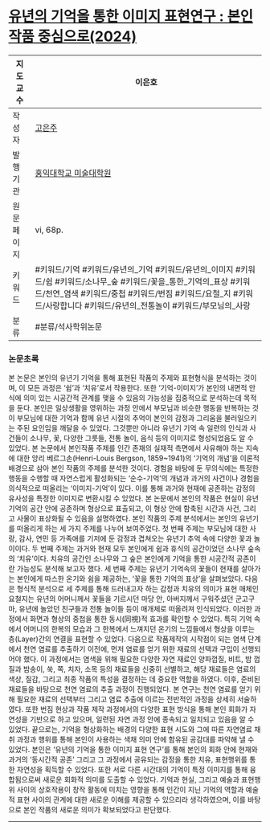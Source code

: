 # [유년의 기억을 통한 이미지 표현연구 : 본인 작품 중심으로(2024)](https://dcoll.hongik.ac.kr/srch/srchDetail/000000032740?navigationSize=10&query=%2B%28%2B%28all%3A%EA%B8%B0%EC%96%B5%29%29&pageSize=10&insCode=211064&searchWhere1=all&searchTotalCount=0&sortDir=desc&pageNum=1&rows=10&searthTotalPage=0&treePageNum=1&sortField=score&start=0&ajax=false&searchText=%5B%EC%A0%84%EC%B2%B4%3A%EA%B8%B0%EC%96%B5%5D&searchKeyWord1=%EA%B8%B0%EC%96%B5)

| 지도교수  | 이은호                                                                                                                                                                                          |
| ----- | -------------------------------------------------------------------------------------------------------------------------------------------------------------------------------------------- |
| 작성자   | [고은주](https://dcoll.hongik.ac.kr/srch/srchResultListByLink?keyword=%EA%B3%A0%EC%9D%80%EC%A3%BC&field=creator_all)                                                                            |
| 발행기관  | [홍익대학교 미술대학원](https://dcoll.hongik.ac.kr/srch/srchResultListByLink?keyword=%ED%99%8D%EC%9D%B5%EB%8C%80%ED%95%99%EA%B5%90+%EB%AF%B8%EC%88%A0%EB%8C%80%ED%95%99%EC%9B%90&field=publisher_srch) |
| 원문페이지 | vi, 68p.                                                                                                                                                                                     |
| 키워드   | #키워드/기억 #키워드/유년의_기억 #키워드/유년의_이미지 #키워드/쉼 #키워드/소나무_숲 #키워드/꽃을_통한_기억의_표상 #키워드/천연_염색 #키워드/중첩 #키워드/번짐 #키워드/요철_지 #키워드/사랑합니다 #키워드/유년의_전통놀이 #키워드/부모님의_사랑                                              |
| 분류    | #분류/석사학위논문                                                                                                                                                                                   |

### 논문초록
본 논문은 본인의 유년기 기억을 통해 표현된 작품의 주제와 표현형식을 분석하는 것이며, 이 모든 과정은 ‘쉼’과 ‘치유’로서 작용한다. 또한 ‘기억-이미지’가 본인의 내면적 안식에 의미 있는 시공간적 관계를 맺을 수 있음의 가능성을 집중적으로 분석하는데 목적을 둔다. 본인은 일상생활을 영위하는 과정 안에서 부모님과 비슷한 행동을 반복하는 것이 부모님에 대한 기억과 함께 유년 시절의 추억이 본인의 감정과 그리움을 불러일으키는 주된 요인임을 깨달을 수 있었다. 그것뿐만 아니라 유년기 기억 속 일련의 인식과 사건들이 소나무, 꽃, 다양한 그릇들, 전통 놀이, 음식 등의 이미지로 형성되었음도 알 수 있었다. 본 논문에서 본인작품 주제를 인간 존재의 실재적 측면에서 사유해야 하는 지속에 대한 앙리 베르그손(Henri-Louis Bergson, 1859~1941)의 ‘기억의 개념’을 이론적 배경으로 삼아 본인 작품의 주제를 분석한 것이다. 경험을 바탕에 둔 무의식에는 특정한 행동을 수행할 때 자연스럽게 활성화되는 ‘순수-기억’의 개념과 과거의 사건이나 경험을 의식적으로 떠올리는 ‘이미지-기억’이 있다. 이를 통해 과거와 현재에 공존하는 감정의 유사성을 특정한 이미지로 변환시킬 수 있었다. 본 논문에서 본인의 작품은 현실이 유년기억의 공간 안에 공존하며 형상으로 표출되고, 이 형상 안에 함축된 시간과 사건, 그리고 사물이 표상화될 수 있음을 설명하였다. 본인 작품의 주제 분석에서는 본인의 유년기를 떠올리게 하는 세 가지 주제를 나누어 보여주었다. 첫 번째 주제는 부모님에 대한 사랑, 감사, 연민 등 가족애를 기저에 둔 감정과 겹쳐오는 유년기 추억 속에 다양한 꽃과 놀이이다. 두 번째 주제는 과거와 현재 모두 본인에게 쉼과 휴식의 공간이었던 소나무 숲속의 ‘치유’이다. 치유의 공간인 소나무와 그 숲은 본인에게 기억을 통한 시공간적 공존이란 가능성도 분석해 보고자 했다. 세 번째 주제는 유년기 기억속의 꽃들이 현재를 살아가는 본인에게 따스한 온기와 쉼을 제공하는, ‘꽃을 통한 기억의 표상’을 살펴보았다. 다음은 형식적 분석으로 세 주제를 통해 드러내고자 하는 감정과 치유의 의미가 표현 매체인 요철지는 유년의 어머니께서 꽃들을 기르시던 마당 안, 아버지께서 구워주셨던 군고구마, 유년에 놀았던 친구들과 전통 놀이들 등이 매개체로 떠올려져 인식되었다. 이러한 과정에서 화면과 형상의 중첩을 통한 동시(同視)적 효과를 확인할 수 있었다. 특히 기억 속에서 어머니의 한복의 모습과 그 한복에서 느껴지던 온기의 느낌들에서 형상을 이루는 층(Layer)간의 연결을 표현할 수 있었다. 다음으로 작품제작의 시작점이 되는 염색 단계에서 천연 염료를 추출하기 이전에, 먼저 염료를 얻기 위한 재료의 선택과 구입이 선행되어야 했다. 이 과정에서는 염색을 위해 필요한 다양한 자연 재료인 양파껍질, 비트, 밤 껍질과 밤송이, 쑥, 쪽, 치자, 소목 등의 재료들을 신중히 선별하고, 해당 재료들은 염료의 색상, 질감, 그리고 최종 작품의 특성을 결정하는 데 중요한 역할을 하였다. 이후, 준비된 재료들을 바탕으로 천연 염료의 추출 과정이 진행되었다. 본 연구는 천연 염료를 얻기 위해 필요한 재료의 선택부터 그리고 염료 추출에 이르는 전반적인 과정을 상세히 서술하였다. 또한 번짐 현상과 작품 제작 과정에서의 다양한 표현 방식을 통해 본인 회화가 자연성을 기반으로 하고 있으며, 일련된 자연 과정 안에 종속되고 일치되고 있음을 알 수 있었다. 끝으로는, 기억을 형상화하는 배경의 다양한 표현 시도와 그에 따른 자연염료 채취 과정과 행위를 통해 본인이 사용하는 색채 의미 안에 함유된 공감대를 파악해 낼 수 있었다. 본인은 ‘유년의 기억을 통한 이미지 표현 연구’를 통해 본인의 회화 안에 현재와 과거의 ‘동시간적 공존’ 그리고 그 과정에서 공유되는 감정을 통한 치유, 표현행위를 통한 자연성을 획득할 수 있었다. 또한 서로 다른 시간대의 기억이 특정 이미지를 통해 융합됨으로써 새로운 회화적 의미를 도출할 수 있었다. 기억과 현실, 그리고 예술과 표현행위 사이의 상호작용이 창작 활동에 미치는 영향을 통해 인간이 지닌 기억의 역할과 예술적 표현 사이의 관계에 대한 새로운 이해를 제공할 수 있으리라 생각하였으며, 이를 바탕으로 본인 작품의 새로운 의미가 확보되었다고 판단했다.


---
